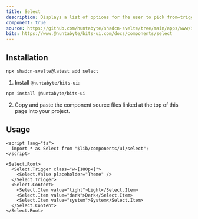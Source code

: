 ```yaml
---
title: Select
description: Displays a list of options for the user to pick from—triggered by a button.
component: true
source: https://github.com/huntabyte/shadcn-svelte/tree/main/apps/www/src/lib/registry/default/ui/select
bits: https://www.@huntabyte/bits-ui.com/docs/components/select
---
```


<script>
    import { ComponentPreview, ManualInstall } from '$lib/components/docs'
</script>

<ComponentPreview name="select-demo">

<div />

</ComponentPreview>

## Installation

```bash
npx shadcn-svelte@latest add select
```

<ManualInstall>

1. Install `@huntabyte/bits-ui`:

```bash
npm install @huntabyte/bits-ui
```

2. Copy and paste the component source files linked at the top of this page into your project.

</ManualInstall>

## Usage

```svelte
<script lang="ts">
  import * as Select from "$lib/components/ui/select";
</script>

<Select.Root>
  <Select.Trigger class="w-[180px]">
    <Select.Value placeholder="Theme" />
  </Select.Trigger>
  <Select.Content>
    <Select.Item value="light">Light</Select.Item>
    <Select.Item value="dark">Dark</Select.Item>
    <Select.Item value="system">System</Select.Item>
  </Select.Content>
</Select.Root>
```
